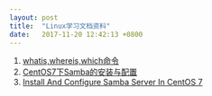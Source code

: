 ```yaml
---
layout: post
title:  "Linux学习文档资料"
date:   2017-11-20 12:42:13 +0800
---
```


1. [whatis,whereis,which命令](http://www.thegeekstuff.com/2013/04/linux-which-whatis-whereis/)
2. [CentOS7下Samba的安装与配置 ](http://wangzhijian.blog.51cto.com/6427016/1698879)
3. [Install And Configure Samba Server In CentOS 7](https://www.unixmen.com/install-configure-samba-server-centos-7/)
